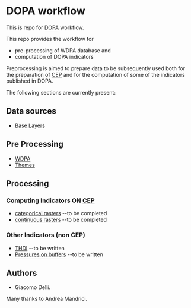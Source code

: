# DOPA workflow

This is repo for [DOPA](https://dopa.jrc.ec.europa.eu/en) workflow.

This repo provides the workflow for 

+  pre-processing of WDPA database and
+  computation of DOPA indicators

Preprocessing is aimed to prepare data to be subsequently used both for the preparation of [CEP](https://andreamandrici.github.io/dopa_workflow/flattening/) and for the computation of some of the indicators published in DOPA.


The following sections are currently present:

## Data sources

+  [Base Layers](./BaseLayers.md)


## Pre Processing

+  [WDPA](./wdpa_preprocessing/README.md)
+  [Themes](./raster_processing/README.md)


## Processing

### Computing Indicators ON [CEP](https://andreamandrici.github.io/dopa_workflow/flattening/)

+  [categorical rasters](./cep_analysis/#CATEGORICAL_RASTERS) --to be completed
+  [continuous rasters](./cep_analysis/#CONTINUOUS_RASTERS) --to be completed

### Other Indicators (non CEP)
+  [THDI](./wdpa_processing/#THDI) --to be written
+  [Pressures on buffers](./wdpa_processing/#Pressures) --to be written


## Authors

*  Giacomo Delli.

Many thanks to Andrea Mandrici. 

